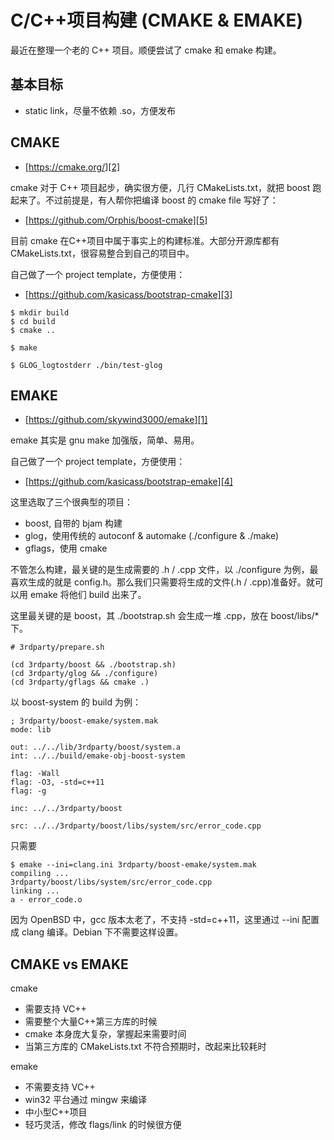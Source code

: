 # C/C++项目构建 (CMAKE & EMAKE)

最近在整理一个老的 C++ 项目。顺便尝试了 cmake 和 emake 构建。


## 基本目标

* static link，尽量不依赖 .so，方便发布


## CMAKE

* [https://cmake.org/][2]

cmake 对于 C++ 项目起步，确实很方便，几行 CMakeLists.txt，就把 boost 跑起来了。不过前提是，有人帮你把编译 boost 的 cmake file 写好了：

* [https://github.com/Orphis/boost-cmake][5]

目前 cmake 在C++项目中属于事实上的构建标准。大部分开源库都有 CMakeLists.txt，很容易整合到自己的项目中。

自己做了一个 project template，方便使用：

* [https://github.com/kasicass/bootstrap-cmake][3]

```
$ mkdir build
$ cd build
$ cmake ..

$ make

$ GLOG_logtostderr ./bin/test-glog
```


## EMAKE

* [https://github.com/skywind3000/emake][1]

emake 其实是 gnu make 加强版，简单、易用。

自己做了一个 project template，方便使用：

* [https://github.com/kasicass/bootstrap-emake][4]

这里选取了三个很典型的项目：

* boost, 自带的 bjam 构建
* glog，使用传统的 autoconf & automake (./configure & ./make)
* gflags，使用 cmake

不管怎么构建，最关键的是生成需要的 .h / .cpp 文件，以 ./configure 为例，最喜欢生成的就是 config.h。那么我们只需要将生成的文件(.h / .cpp)准备好。就可以用 emake 将他们 build 出来了。

这里最关键的是 boost，其 ./bootstrap.sh 会生成一堆 .cpp，放在 boost/libs/* 下。

```shell
# 3rdparty/prepare.sh

(cd 3rdparty/boost && ./bootstrap.sh)
(cd 3rdparty/glog && ./configure)
(cd 3rdparty/gflags && cmake .)
```

以 boost-system 的 build 为例：

```
; 3rdparty/boost-emake/system.mak                                                                                                                                   
mode: lib

out: ../../lib/3rdparty/boost/system.a
int: ../../build/emake-obj-boost-system

flag: -Wall
flag: -O3, -std=c++11
flag: -g

inc: ../../3rdparty/boost

src: ../../3rdparty/boost/libs/system/src/error_code.cpp
```

只需要

```
$ emake --ini=clang.ini 3rdparty/boost-emake/system.mak
compiling ...
3rdparty/boost/libs/system/src/error_code.cpp
linking ...
a - error_code.o
```

因为 OpenBSD 中，gcc 版本太老了，不支持 -std=c++11，这里通过 --ini 配置成 clang 编译。Debian 下不需要这样设置。


## CMAKE vs EMAKE

cmake

* 需要支持 VC++
* 需要整个大量C++第三方库的时候
* cmake 本身庞大复杂，掌握起来需要时间
* 当第三方库的 CMakeLists.txt 不符合预期时，改起来比较耗时

emake

* 不需要支持 VC++
* win32 平台通过 mingw 来编译
* 中小型C++项目
* 轻巧灵活，修改 flags/link 的时候很方便


[1]:https://github.com/skywind3000/emake
[2]:https://cmake.org/
[3]:https://github.com/kasicass/bootstrap-cmake
[4]:https://github.com/kasicass/bootstrap-emake
[5]:https://github.com/Orphis/boost-cmake
